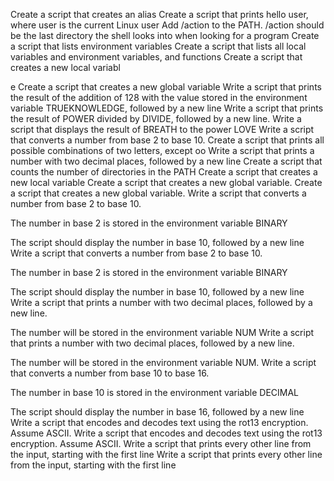 Create a script that creates an alias
Create a script that prints hello user, where user is the current Linux user
Add /action to the PATH. /action should be the last directory the shell looks into when looking for a program
Create a script that lists environment variables
Create a script that lists all local variables and environment variables, and functions
Create a script that creates a new local variabl

e
Create a script that creates a new global variable
Write a script that prints the result of the addition of 128 with the value stored in the environment variable TRUEKNOWLEDGE, followed by a new line
Write a script that prints the result of POWER divided by DIVIDE, followed by a new line.
Write a script that displays the result of BREATH to the power LOVE
Write a script that converts a number from base 2 to base 10.
Create a script that prints all possible combinations of two letters, except oo
Write a script that prints a number with two decimal places, followed by a new line
Create a script that counts the number of directories in the PATH
Create a script that creates a new local variable
Create a script that creates a new global variable.
Create a script that creates a new global variable.
Write a script that converts a number from base 2 to base 10.



The number in base 2 is stored in the environment variable BINARY

The script should display the number in base 10, followed by a new line
Write a script that converts a number from base 2 to base 10.



The number in base 2 is stored in the environment variable BINARY

The script should display the number in base 10, followed by a new line
Write a script that prints a number with two decimal places, followed by a new line.



The number will be stored in the environment variable NUM
Write a script that prints a number with two decimal places, followed by a new line.



The number will be stored in the environment variable NUM.
Write a script that converts a number from base 10 to base 16.



The number in base 10 is stored in the environment variable DECIMAL

The script should display the number in base 16, followed by a new line
Write a script that encodes and decodes text using the rot13 encryption. Assume ASCII.
Write a script that encodes and decodes text using the rot13 encryption. Assume ASCII.
Write a script that prints every other line from the input, starting with the first line
Write a script that prints every other line from the input, starting with the first line
